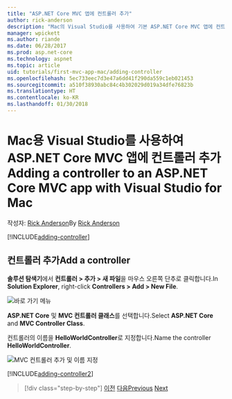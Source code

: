 ```yaml
---
title: "ASP.NET Core MVC 앱에 컨트롤러 추가"
author: rick-anderson
description: "Mac의 Visual Studio를 사용하여 기본 ASP.NET Core MVC 앱에 컨트롤러를 추가하는 방법"
manager: wpickett
ms.author: riande
ms.date: 06/28/2017
ms.prod: asp.net-core
ms.technology: aspnet
ms.topic: article
uid: tutorials/first-mvc-app-mac/adding-controller
ms.openlocfilehash: 5ec733eec7d3e47a6dd41f290da559c1eb021453
ms.sourcegitcommit: a510f38930abc84c4b302029d019a34dfe76823b
ms.translationtype: HT
ms.contentlocale: ko-KR
ms.lasthandoff: 01/30/2018
---
```

# <a name="adding-a-controller-to-an-aspnet-core-mvc-app-with-visual-studio-for-mac"></a><span data-ttu-id="69795-103">Mac용 Visual Studio를 사용하여 ASP.NET Core MVC 앱에 컨트롤러 추가</span><span class="sxs-lookup"><span data-stu-id="69795-103">Adding a controller to an ASP.NET Core MVC app with Visual Studio for Mac</span></span>

<span data-ttu-id="69795-104">작성자: [Rick Anderson](https://twitter.com/RickAndMSFT)</span><span class="sxs-lookup"><span data-stu-id="69795-104">By [Rick Anderson](https://twitter.com/RickAndMSFT)</span></span>

[!INCLUDE[adding-controller](../../includes/mvc-intro/adding-controller1.md)]

## <a name="add-a-controller"></a><span data-ttu-id="69795-105">컨트롤러 추가</span><span class="sxs-lookup"><span data-stu-id="69795-105">Add a controller</span></span> 

<span data-ttu-id="69795-106">**솔루션 탐색기**에서 **컨트롤러 > 추가 > 새 파일**을 마우스 오른쪽 단추로 클릭합니다.</span><span class="sxs-lookup"><span data-stu-id="69795-106">In **Solution Explorer**, right-click **Controllers > Add > New File**.</span></span>

![바로 가기 메뉴](adding-controller/_static/add_controller.png)

<span data-ttu-id="69795-108">**ASP.NET Core** 및 **MVC 컨트롤러 클래스**를 선택합니다.</span><span class="sxs-lookup"><span data-stu-id="69795-108">Select **ASP.NET Core** and **MVC Controller Class**.</span></span>

<span data-ttu-id="69795-109">컨트롤러의 이름을 **HelloWorldController**로 지정합니다.</span><span class="sxs-lookup"><span data-stu-id="69795-109">Name the controller **HelloWorldController**.</span></span>

![MVC 컨트롤러 추가 및 이름 지정](adding-controller/_static/ac.png)

[!INCLUDE[adding-controller2](../../includes/mvc-intro/adding-controller2.md)]

>[!div class="step-by-step"]
<span data-ttu-id="69795-111">[이전](../first-mvc-app/start-mvc.md)
[다음](adding-view.md)</span><span class="sxs-lookup"><span data-stu-id="69795-111">[Previous](../first-mvc-app/start-mvc.md)
[Next](adding-view.md)</span></span>
